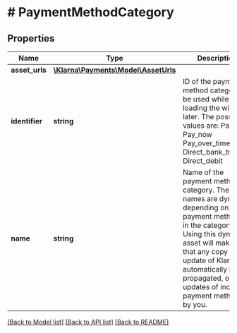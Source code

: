 # # PaymentMethodCategory

## Properties

Name | Type | Description | Notes
------------ | ------------- | ------------- | -------------
**asset_urls** | [**\Klarna\Payments\Model\AssetUrls**](AssetUrls.md) |  | [optional] 
**identifier** | **string** | ID of the payment method category to be used while loading the widget later. The possible values are: Pay_later  Pay_now  Pay_over_time  Direct_bank_transfer  Direct_debit | [optional] 
**name** | **string** | Name of the payment method category. These names are dynamic depending on what payment method is in the category. Using this dynamic asset will make sure that any copy update of Klarna will automatically be propagated, or any updates of included payment methods by you. | [optional] 

[[Back to Model list]](../../README.md#documentation-for-models) [[Back to API list]](../../README.md#documentation-for-api-endpoints) [[Back to README]](../../README.md)


